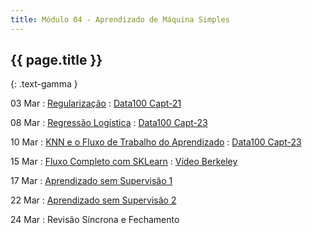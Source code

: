 ```yaml
---
title: Módulo 04 - Aprendizado de Máquina Simples
---
```


## {{ page.title }}
{: .text-gamma }

03 Mar
: [Regularização](https://www.youtube.com/playlist?list=PL4B0y0yqpKCIZMSeRFpXKohgQDEglZ3nU)
  : [Data100 Capt-21](https://www.textbook.ds100.org/ch/21/reg_intro.html)

08 Mar
: [Regressão Logística](https://www.youtube.com/watch?v=cFFpJ5scAhI&list=PL4B0y0yqpKCK9Fnt9M89uVmhHVqvOmN83)
  : [Data100 Capt-23](https://www.textbook.ds100.org/ch/23/classification_intro.html)

10 Mar
: [KNN e o Fluxo de Trabalho do Aprendizado](https://www.youtube.com/watch?v=T1_OfmiD3I8&list=PL4B0y0yqpKCLCHYrDvTwG9wC-fqWRCIoG)
  : [Data100 Capt-23](https://www.textbook.ds100.org/ch/23/classification_intro.html)

15 Mar
: [Fluxo Completo com SKLearn]( https://www.youtube.com/playlist?list=PL4B0y0yqpKCLBgpTM9w8WeYk3VzvCS88g)
  : [Vídeo Berkeley](https://www.youtube.com/watch?v=lFzRiinHSzU&t=923s)
  
17 Mar
: [Aprendizado sem Supervisão 1](TODO)

22 Mar
: [Aprendizado sem Supervisão 2](TODO)

24 Mar
: Revisão Síncrona e Fechamento
